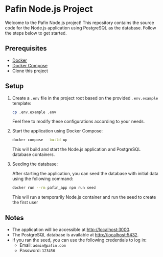 # Pafin Node.js Project

Welcome to the Pafin Node.js project! This repository contains the source code for the Node.js application using PostgreSQL as the database. Follow the steps below to get started.

## Prerequisites

- [Docker](https://www.docker.com/get-started)
- [Docker Compose](https://docs.docker.com/compose/install/)
- Clone this project

## Setup

1. Create a `.env` file in the project root based on the provided `.env.example` template:

   ```bash
   cp .env.example .env
   ```

   Feel free to modify these configurations according to your needs.

2. Start the application using Docker Compose:

   ```bash
   docker-compose --build up
   ```

   This will build and start the Node.js application and PostgreSQL database containers.


3. Seeding the database:

   After starting the application, you can seed the database with initial data using the following command:

   ```bash
   docker run --rm pafin_app npm run seed
   ```

   This will run a temporarily Node.js container and run the seed to create the first user

## Notes

- The application will be accessible at [http://localhost:3000](http://localhost:3000).
- The PostgreSQL database is available at [http://localhost:5432](http://localhost:5432).
- If you ran the seed, you can use the following credentials to log in:
  - Email: `admin@pafin.com`
  - Password: `123456`


